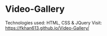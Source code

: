 # Video-Gallery
Technologies used: HTML, CSS & JQuery
Visit: https://fkhan613.github.io/Video-Gallery/
